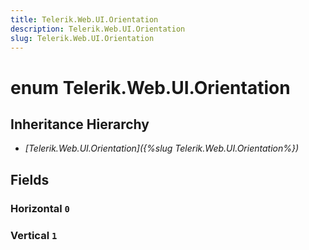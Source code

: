 ```yaml
---
title: Telerik.Web.UI.Orientation
description: Telerik.Web.UI.Orientation
slug: Telerik.Web.UI.Orientation
---
```


# enum Telerik.Web.UI.Orientation

## Inheritance Hierarchy

* *[Telerik.Web.UI.Orientation]({%slug Telerik.Web.UI.Orientation%})*

## Fields

### Horizontal `0`

### Vertical `1`


